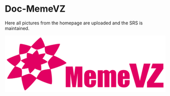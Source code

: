 # Doc-MemeVZ

Here all pictures from the homepage are uploaded and the SRS is maintained.

<img src="memevzlogo new.png"/>
